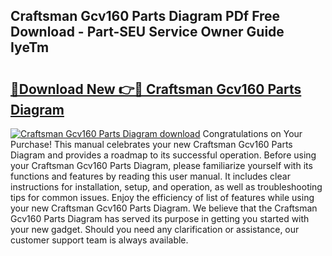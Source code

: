 ## Craftsman Gcv160 Parts Diagram PDf Free Download - Part-SEU Service Owner Guide IyeTm

# <h2><a href="http://dficmx.blite.top/?on=Craftsman+Gcv160+Parts+Diagram">🔗Download New 👉🔴 Craftsman Gcv160 Parts Diagram</a></h2>

[![Craftsman Gcv160 Parts Diagram download](https://i.imgur.com/lujVjoI.png)](http://dficmx.blite.top/?on=Craftsman+Gcv160+Parts+Diagram)
Congratulations on Your Purchase! This manual celebrates your new Craftsman Gcv160 Parts Diagram and provides a roadmap to its successful operation. Before using your Craftsman Gcv160 Parts Diagram, please familiarize yourself with its functions and features by reading this user manual. It includes clear instructions for installation, setup, and operation, as well as troubleshooting tips for common issues. Enjoy the efficiency of list of features while using your new Craftsman Gcv160 Parts Diagram. We believe that the Craftsman Gcv160 Parts Diagram has served its purpose in getting you started with your new gadget. Should you need any clarification or assistance, our customer support team is always available.
